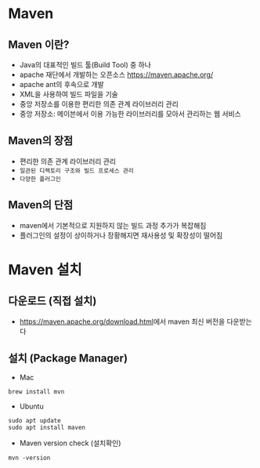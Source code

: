 # Maven

## Maven 이란?

* Java의 대표적인 빌드 툴(Build Tool) 중 하나
* apache 재단에서 개발하는 오픈소스 <https://maven.apache.org/>
* apache ant의 후속으로 개발
* XML을 사용하여 빌드 파일을 기술
* 중앙 저장소를 이용한 편리한 의존 관계 라이브러리 관리
* 중앙 저장소: 메이븐에서 이용 가능한 라이브러리를 모아서 관리하는 웹 서비스

## Maven의 장점

* 편리한 의존 관계 라이브러리 관리
* `일관된 디렉토리 구조와 빌드 프로세스 관리`
* `다양한 플러그인`

## Maven의 단점

* maven에서 기본적으로 지원하지 않는 빌드 과정 추가가 복잡해짐
* 플러그인의 설정이 상이하거나 장황해지면 재사용성 및 확장성이 떨어짐

# Maven 설치

## 다운로드 (직접 설치)

* <https://maven.apache.org/download.html>에서 maven 최신 버전을 다운받는다

## 설치 (Package Manager)

* Mac

```shell
brew install mvn
```

* Ubuntu

```shell
sudo apt update
sudo apt install maven
```

* Maven version check (설치확인)

```shell
mvn -version
```

